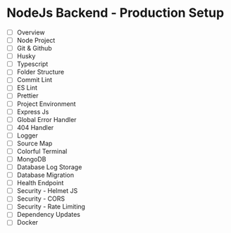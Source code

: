 # NodeJs Backend - Production Setup

- [ ] Overview
- [ ] Node Project
- [ ] Git & Github
- [ ] Husky
- [ ] Typescript
- [ ] Folder Structure
- [ ] Commit Lint
- [ ] ES Lint
- [ ] Prettier
- [ ] Project Environment
- [ ] Express Js
- [ ] Global Error Handler
- [ ] 404 Handler
- [ ] Logger
- [ ] Source Map
- [ ] Colorful Terminal
- [ ] MongoDB
- [ ] Database Log Storage
- [ ] Database Migration
- [ ] Health Endpoint
- [ ] Security - Helmet JS
- [ ] Security - CORS
- [ ] Security - Rate Limiting
- [ ] Dependency Updates
- [ ] Docker
